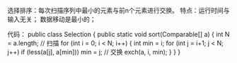 选择排序：每次扫描序列中最小的元素与前n个元素进行交换。
特点：运行时间与输入无关；
      数据移动是最小的；

代码：
public class Selection
{
    public static void sort(Comparable[] a)
    {
        int N = a.length;
        // 扫描
        for (int i = 0; i < N; i++)
        {
            int min = i;
            for (int j = i+1; j < N; j++)
                if (less(a[j], a[min])) min = j;
        // 交换
            exch(a, i, min);
        }
    }
}
